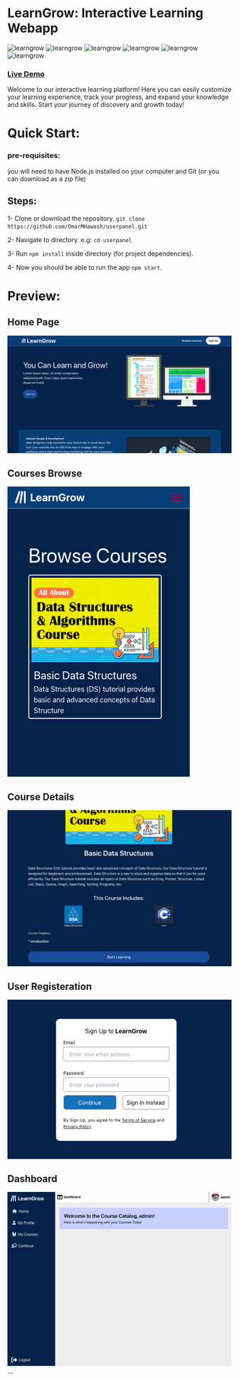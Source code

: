 # LearnGrow: Interactive Learning Webapp
<img src="https://img.shields.io/badge/v0.1.0-LearnGrow-yellowgreen" alt="learngrow"> <img src="https://img.shields.io/badge/v18.2.0-React-blue" alt="learngrow"> <img src="https://img.shields.io/badge/v3-tailwind-blueviolet" alt="learngrow"> <img src="https://img.shields.io/badge/v3-SASS-%239cf" alt="learngrow"> <img src="https://img.shields.io/badge/Auth-Firebase-informational" alt="learngrow"> <img src="https://img.shields.io/badge/DB-Firestore-red" alt="learngrow">

### [Live Demo](https://memberpress.com/wp-content/uploads/2020/12/coming-soon-page.jpg)
Welcome to our interactive learning platform! Here you can easily customize your learning experience, track your progress, and expand your knowledge and skills. Start your journey of discovery and growth today!

# Quick Start:

### pre-requisites:
you will need to have Node.js installed on your computer and Git (or you can download as a zip file)
## Steps:
1- Clone or download the repository. `git clone https://github.com/OmarMHawash/userpanel.git`

2- Navigate to directory. e.g: `cd userpanel`

3- Run `npm install` inside directory (for project dependencies).

4- Now you should be able to run the app `npm start`.

# Preview:

## Home Page
![Home Page](https://github.com/OmarMHawash/userpanel/blob/main/docs/images/home.png)


## Courses Browse
![Courses](https://github.com/OmarMHawash/userpanel/blob/main/docs/images/courses.png)


## Course Details
![Course](https://github.com/OmarMHawash/userpanel/blob/main/docs/images/course.png)

##


## User Registeration
![signing](https://github.com/OmarMHawash/userpanel/blob/main/docs/images/signing.png)

## Dashboard
![dashboard](https://github.com/OmarMHawash/userpanel/blob/main/docs/images/dashboard.png)
...

